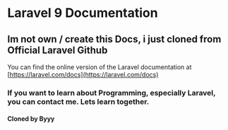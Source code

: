 # Laravel 9 Documentation

## Im not own / create this Docs, i just cloned from Official Laravel Github

You can find the online version of the Laravel documentation at [https://laravel.com/docs](https://laravel.com/docs)

### If you want to learn about Programming, especially Laravel, you can contact me. Lets learn together.

#### Cloned by Byyy
